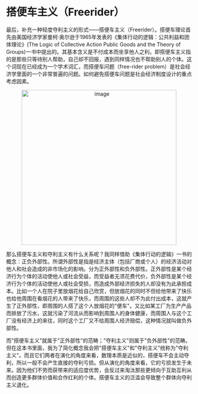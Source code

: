 # 搭便车主义（Freerider）

最后，补充一种轻度夺利主义的形式——搭便车主义（Freerider）。搭便车理论首先由美国经济学家曼柯·奥尔逊于1965年发表的《集体行动的逻辑：公共利益和团体理论》(The
Logic of Collective Action Public Goods and the Theory of
Groups)一书中提出的。其基本含义是不付成本而坐享他人之利。即搭便车主义指的是那些只等待别人帮助，自己却不回报，遇到同样情况也不帮助别人的个体。这个词现在已经成为一个学术词汇，而搭便车问题（free-rider
problem）是社会经济学里面的一个非常普遍的问题。如何避免搭便车问题是社会经济制度设计的重点考虑因素。

<p align="center"><img width="420" alt="image" src="https://github.com/user-attachments/assets/1ddb561d-60aa-42ab-be84-4a963918111e" /></p>

那么搭便车主义和夺利主义有什么关系呢？我同样借助《集体行动的逻辑》一书的概念：正负外部性。所谓外部性是指是经济主体（包括厂商或个人）的经济活动对他人和社会造成的非市场化的影响。分为正外部性和负外部性。正外部性是某个经济行为个体的活动使他人或社会受益，而受益者无须花费代价，负外部性是某个经济行为个体的活动使他人或社会受损，而造成外部经济损失的人却没有为此承担成本。比如一个人在院子里放烟花给自己欣赏，但放烟花的同时不但给他带来了快乐也给他周围在看烟花的人带来了快乐，而周围的这些人却不为此付出成本，这就产生了正外部性，即周围的人搭了这个人放烟花的"便车"。又比如某工厂为生产产品而排放了污水，这就污染了河流从而影响到周围人的身体健康，而周围人与这个工厂没有经济上的来往，同时这个工厂又不给周围人经济赔偿，这种情况就叫做负外部性。

而"搭便车主义"就属于"正外部性"的范畴；"夺利主义"则属于"负外部性"的范畴。但在这本书里面，我为了简化概念我会把"搭便车主义"和"夺利主义"统称为"夺利主义"。而且它们两者在演化的角度来看，数理本质是近似的，搭便车不会主动夺利，所以一般不会产生直接的夺利亏损。但从演化的角度来看，它的亏损发生于未来。因为他们不劳而获带来的适应度优势，会反过来淘汰那些更倾向于互助互利从而创造更多群体价值和合作红利的个体。搭便车主义的泛滥会导致整个群体向夺利主义退化。

